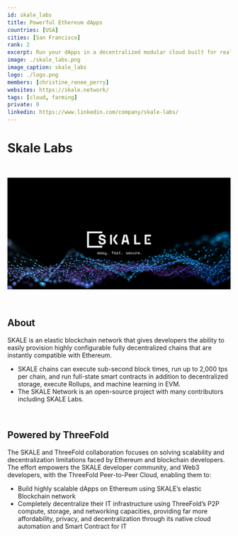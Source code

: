 ```yaml
---
id: skale_labs
title: Powerful Ethereum dApps
countries: [USA]
cities: [San Francisco]
rank: 2
excerpt: Run your dApps in a decentralized modular cloud built for real-world needs and configured for your requirements.
image: ./skale_labs.png
image_caption: skale_labs
logo: ./logo.png
members: [christine_renee_perry]
websites: https://skale.network/
tags: [cloud, farming]
private: 0
linkedin: https://www.linkedin.com/company/skale-labs/
---
```


# Skale Labs

<br/>

![skale](skale_labs2.png)

<br/>

## About

SKALE is an elastic blockchain network that gives developers the ability to easily provision highly configurable fully decentralized chains that are instantly compatible with Ethereum.

- SKALE chains can execute sub-second block times, run up to 2,000 tps per chain, and run full-state smart contracts in addition to decentralized storage, execute Rollups, and machine learning in EVM.
- The SKALE Network is an open-source project with many contributors including SKALE Labs.

<br/>

## Powered by ThreeFold

The SKALE and ThreeFold collaboration focuses on solving scalability and decentralization limitations faced by Ethereum and blockchain developers. The effort empowers the SKALE developer community, and Web3 developers, with the ThreeFold Peer-to-Peer Cloud, enabling them to:

- Build highly scalable dApps on Ethereum using SKALE’s elastic Blockchain network
- Completely decentralize their IT infrastructure using ThreeFold’s P2P compute, storage, and networking capacities, providing far more affordability, privacy, and decentralization through its native cloud automation and Smart Contract for IT

